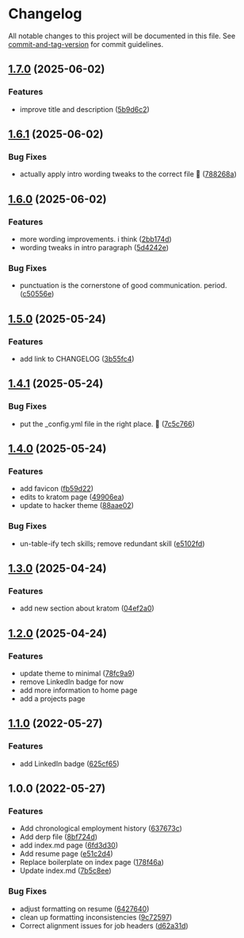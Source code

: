 # Changelog

All notable changes to this project will be documented in this file. See [commit-and-tag-version](https://github.com/absolute-version/commit-and-tag-version) for commit guidelines.

## [1.7.0](https://github.com/rbseaver/rbseaver.github.io/compare/v1.6.1...v1.7.0) (2025-06-02)


### Features

* improve title and description ([5b9d6c2](https://github.com/rbseaver/rbseaver.github.io/commit/5b9d6c2acc7e4149e189a9b74499a723b49cdb90))

## [1.6.1](https://github.com/rbseaver/rbseaver.github.io/compare/v1.6.0...v1.6.1) (2025-06-02)


### Bug Fixes

* actually apply intro wording tweaks to the correct file 😬 ([788268a](https://github.com/rbseaver/rbseaver.github.io/commit/788268ab603f04da4ae937aa0d79706c678c46eb))

## [1.6.0](https://github.com/rbseaver/rbseaver.github.io/compare/v1.5.0...v1.6.0) (2025-06-02)


### Features

* more wording improvements. i think ([2bb174d](https://github.com/rbseaver/rbseaver.github.io/commit/2bb174d2729e4f8f9001098d22ba4b772d51e336))
* wording tweaks in intro paragraph ([5d4242e](https://github.com/rbseaver/rbseaver.github.io/commit/5d4242ec9da5f77cff08994c5657bb2850ccd2c3))


### Bug Fixes

* punctuation is the cornerstone of good communication. period. ([c50556e](https://github.com/rbseaver/rbseaver.github.io/commit/c50556e29149b313680763b1d5723c8bc9dff729))

## [1.5.0](https://github.com/rbseaver/rbseaver.github.io/compare/v1.4.1...v1.5.0) (2025-05-24)


### Features

* add link to CHANGELOG ([3b55fc4](https://github.com/rbseaver/rbseaver.github.io/commit/3b55fc482bb9c3a0ccefc58900409f2c4813a4f1))

## [1.4.1](https://github.com/rbseaver/rbseaver.github.io/compare/v1.4.0...v1.4.1) (2025-05-24)


### Bug Fixes

* put the _config.yml file in the right place. 🤦 ([7c5c766](https://github.com/rbseaver/rbseaver.github.io/commit/7c5c766f68f47c700837b446eaa923391cefa9fb))

## [1.4.0](https://github.com/rbseaver/rbseaver.github.io/compare/v1.3.0...v1.4.0) (2025-05-24)


### Features

* add favicon ([fb59d22](https://github.com/rbseaver/rbseaver.github.io/commit/fb59d22678cf2f9bf3fcf9c501cea388396e7d2d))
* edits to kratom page ([49906ea](https://github.com/rbseaver/rbseaver.github.io/commit/49906ea21c2ac2721c493d6262be955c6373efb0))
* update to hacker theme ([88aae02](https://github.com/rbseaver/rbseaver.github.io/commit/88aae0246b8cd2b133a4e48145115c83880ab039))


### Bug Fixes

* un-table-ify tech skills; remove redundant skill ([e5102fd](https://github.com/rbseaver/rbseaver.github.io/commit/e5102fda7c095cab9ddd77c652af9f4eee2b52d3))

## [1.3.0](https://github.com/rbseaver/rbseaver.github.io/compare/v1.2.0...v1.3.0) (2025-04-24)


### Features

* add new section about kratom ([04ef2a0](https://github.com/rbseaver/rbseaver.github.io/commit/04ef2a0c6efdc4a38f040730e2d32120c28ba7ee))

## [1.2.0](https://github.com/rbseaver/rbseaver.github.io/compare/v1.1.0...v1.2.0) (2025-04-24)

### Features

* update theme to minimal ([78fc9a9](https://github.com/rbseaver/rbseaver.github.io/commit/78fc9a967acb52f5c4c5ae2d0770983c5c1e7304))
* remove LinkedIn badge for now
* add more information to home page
* add a projects page

## [1.1.0](https://github.com/rbseaver/rbseaver.github.io/compare/v1.0.0...v1.1.0) (2022-05-27)

### Features

* add LinkedIn badge ([625cf65](https://github.com/rbseaver/rbseaver.github.io/commit/625cf65837347a704ee61341b7fcd36d3ef67ba4))

## 1.0.0 (2022-05-27)

### Features

* Add chronological employment history ([637673c](https://github.com/rbseaver/rbseaver.github.io/commit/637673cc597b155cff8f712a39aad3d76966c251))
* Add derp file ([8bf724d](https://github.com/rbseaver/rbseaver.github.io/commit/8bf724d4cfa72d4309bab4e5c3479b4c8c9c4a94))
* add index.md page ([6fd3d30](https://github.com/rbseaver/rbseaver.github.io/commit/6fd3d30d49f842afecea49ada05cc7828bbd7e1a))
* Add resume page ([e51c2d4](https://github.com/rbseaver/rbseaver.github.io/commit/e51c2d49de1c243da7e8965bb221d43325695936))
* Replace boilerplate on index page ([178f46a](https://github.com/rbseaver/rbseaver.github.io/commit/178f46a5346fb82697dcef55067f2c3b3ce544d3))
* Update index.md ([7b5c8ee](https://github.com/rbseaver/rbseaver.github.io/commit/7b5c8ee3bee4d903f3d44d2f6d8dfd88d6edda1f))


### Bug Fixes

* adjust formatting on resume ([6427640](https://github.com/rbseaver/rbseaver.github.io/commit/6427640b09f9010f7da2a033b78964c9e32662bc))
* clean up formatting inconsistencies ([9c72597](https://github.com/rbseaver/rbseaver.github.io/commit/9c725973b681e53824d7be4a162add705aa1bc6d))
* Correct alignment issues for job headers ([d62a31d](https://github.com/rbseaver/rbseaver.github.io/commit/d62a31df92ee5cb5ab324d17ec2cd88fc6e0562f))

